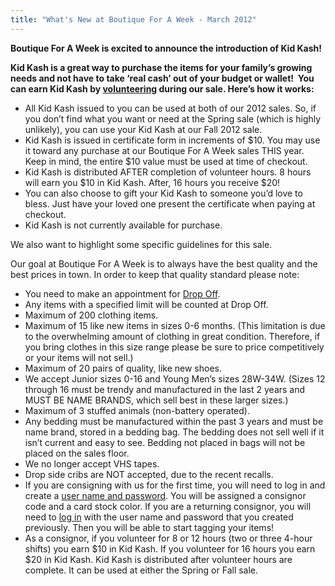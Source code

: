 ```yaml
---
title: "What's New at Boutique For A Week - March 2012"
---
```


**Boutique For A Week is excited to announce the introduction of Kid Kash!**

**Kid Kash is a great way to purchase the items for your family’s growing needs and not have to take ‘real cash’ out of your budget or wallet!  You can earn Kid Kash by [volunteering](/volunteers/) during our sale. Here’s how it works:**

* All Kid Kash issued to you can be used at both of our 2012 sales. So, if you don’t find what you want or need at the Spring sale (which is highly unlikely), you can use your Kid Kash at our Fall 2012 sale.
* Kid Kash is issued in certificate form in increments of $10. You may use it toward any purchase at our Boutique For A Week sales THIS year. Keep in mind, the entire $10 value must be used at time of checkout.
* Kid Kash is distributed AFTER completion of volunteer hours. 8 hours will earn you $10 in Kid Kash. After, 16 hours you receive $20!
* You can also choose to gift your Kid Kash to someone you’d love to bless. Just have your loved one present the certificate when paying at checkout.
* Kid Kash is not currently available for purchase.

We also want to highlight some specific guidelines for this sale.

Our goal at Boutique For A Week is to always have the best quality and the best prices in town. In order to keep that quality standard please note:

* You need to make an appointment for [Drop Off](http://www.mysalemanager.net/drp_start.aspx?partnercode=BFAW).
* Any items with a specified limit will be counted at Drop Off.
* Maximum of 200 clothing items.
* Maximum of 15 like new items in sizes 0-6 months. (This limitation is due to the overwhelming amount of clothing in great condition. Therefore, if you bring clothes in this size range please be sure to price competitively or your items will not sell.)
* Maximum of 20 pairs of quality, like new shoes.
* We accept Junior sizes 0-16 and Young Men’s sizes 28W-34W. (Sizes 12 through 16 must be trendy and manufactured in the last 2 years and MUST BE NAME BRANDS, which sell best in these larger sizes.)
* Maximum of 3 stuffed animals (non-battery operated).
* Any bedding must be manufactured within the past 3 years and must be name brand, stored in a bedding bag. The bedding does not sell well if it isn’t current and easy to see. Bedding not placed in bags will not be placed on the sales floor.
* We no longer accept VHS tapes.
* Drop side cribs are NOT accepted, due to the recent recalls.
* If you are consigning with us for the first time, you will need to log in and create a [user name and password](/register/). You will be assigned a consignor code and a card stock color. If you are a returning consignor, you will need to [log in](http://www.mysalemanager.net/g_consignorlogin.aspx) with the user name and password that you created previously. Then you will be able to start tagging your items!
* As a consignor, if you volunteer for 8 or 12 hours (two or three 4-hour shifts) you earn $10 in Kid Kash. If you volunteer for 16 hours you earn $20 in Kid Kash. Kid Kash is distributed after volunteer hours are complete. It can be used at either the Spring or Fall sale.
